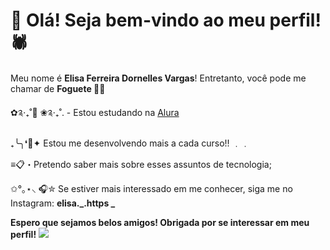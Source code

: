 # 🖤 Olá! Seja bem-vindo ao meu perfil! 🕷️

 Meu nome é **Elisa Ferreira Dornelles Vargas**! Entretanto, você pode me chamar de **Foguete 🚀😽** 
 
✿༉‧₊˚📘 ❀༉‧₊˚. - Estou estudando na [Alura](www.alura.com.br)

₊╰╮❛💙✦ Estou me desenvolvendo mais a cada curso!! ﹒﹒

≡📋・Pretendo saber mais sobre esses assuntos de tecnologia; 

✩°｡⋆⸜ 🎧✮ Se estiver mais interessado em me conhecer, siga me no Instagram: **elisa._.https _**

**Espero que sejamos belos amigos! Obrigada por se interessar em meu perfil!**
![](https://media.tenor.com/CONVZeMzC5oAAAAC/gojo-manga.gif)
